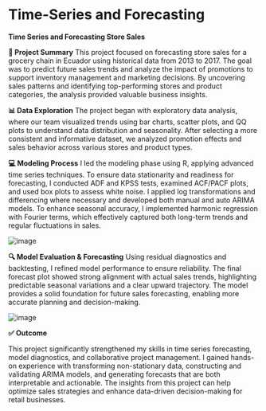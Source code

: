 # Time-Series and Forecasting

**Time Series and Forecasting Store Sales**

**📌 Project Summary**
This project focused on forecasting store sales for a grocery chain in Ecuador using historical data from 2013 to 2017. The goal was to predict future sales trends and analyze the impact of promotions to support inventory management and marketing decisions. By uncovering sales patterns and identifying top-performing stores and product categories, the analysis provided valuable business insights.

**📊 Data Exploration**
The project began with exploratory data analysis, where our team visualized trends using bar charts, scatter plots, and QQ plots to understand data distribution and seasonality. After selecting a more consistent and informative dataset, we analyzed promotion effects and sales behavior across various stores and product types.

**💻 Modeling Process**
I led the modeling phase using R, applying advanced time series techniques. To ensure data stationarity and readiness for forecasting, I conducted ADF and KPSS tests, examined ACF/PACF plots, and used box plots to assess white noise. I applied log transformations and differencing where necessary and developed both manual and auto ARIMA models. To enhance seasonal accuracy, I implemented harmonic regression with Fourier terms, which effectively captured both long-term trends and regular fluctuations in sales.

![image](https://github.com/Fauziakhangs/Time-Series/blob/38231082c61504b78a9212fc335652071894f892/Time%20Series.PNG)

**🔍 Model Evaluation & Forecasting**
Using residual diagnostics and backtesting, I refined model performance to ensure reliability. The final forecast plot showed strong alignment with actual sales trends, highlighting predictable seasonal variations and a clear upward trajectory. The model provides a solid foundation for future sales forecasting, enabling more accurate planning and decision-making.

![image]()

**✅ Outcome**

This project significantly strengthened my skills in time series forecasting, model diagnostics, and collaborative project management. I gained hands-on experience with transforming non-stationary data, constructing and validating ARIMA models, and generating forecasts that are both interpretable and actionable. The insights from this project can help optimize sales strategies and enhance data-driven decision-making for retail businesses. 
